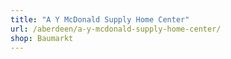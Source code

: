 ```yaml
---
title: "A Y McDonald Supply Home Center"
url: /aberdeen/a-y-mcdonald-supply-home-center/
shop: Baumarkt
---
```

